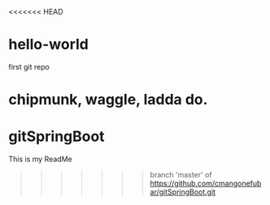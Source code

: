 <<<<<<< HEAD
# hello-world
first git repo

chipmunk, waggle, ladda do.  
=======
# gitSpringBoot

This is my ReadMe
>>>>>>> branch 'master' of https://github.com/cmangonefubar/gitSpringBoot.git
